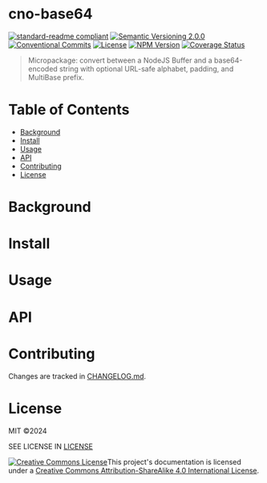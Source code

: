 # cno-base64
[![standard-readme compliant](https://img.shields.io/badge/readme%20style-standard-brightgreen.svg?style=flat-square)](https://github.com/RichardLitt/standard-readme)
[![Semantic Versioning 2.0.0](https://img.shields.io/badge/semver-2.0.0-brightgreen?style=flat-square)](https://semver.org/spec/v2.0.0.html)
[![Conventional Commits](https://img.shields.io/badge/Conventional%20Commits-1.0.0-yellow.svg?style=flat-square)](https://conventionalcommits.org)
[![License](https://img.shields.io/github/license/Anadian/cno-base64)](https://github.com/Anadian/cno-base64/blob/main/LICENSE)
[![NPM Version](https://img.shields.io/npm/v/cno-base64?style=plastic)](https://www.npmjs.com/package/cno-base64)
[![Coverage Status](https://coveralls.io/repos/github/Anadian/cno-base64/badge.svg?branch=main)](https://coveralls.io/github/Anadian/cno-base64?branch=main)


> Micropackage: convert between a NodeJS Buffer and a base64-encoded string with optional URL-safe alphabet, padding, and MultiBase prefix.
# Table of Contents
- [Background](#Background)
- [Install](#Install)
- [Usage](#Usage)
- [API](#API)
- [Contributing](#Contributing)
- [License](#License)
# Background
# Install
# Usage
# API
# Contributing
Changes are tracked in [CHANGELOG.md](CHANGELOG.md).
# License
MIT ©2024 

SEE LICENSE IN [LICENSE](LICENSE)

[![Creative Commons License](https://i.creativecommons.org/l/by-sa/4.0/88x31.png)](http://creativecommons.org/licenses/by-sa/4.0/)This project's documentation is licensed under a [Creative Commons Attribution-ShareAlike 4.0 International License](http://creativecommons.org/licenses/by-sa/4.0/).
